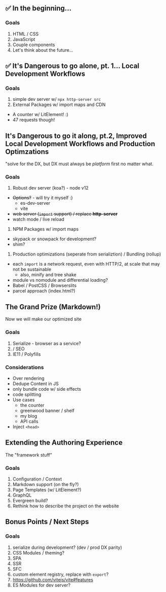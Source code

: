 ## ✅ In the beginning...

### Goals
1. HTML / CSS
1. JavaScript
1. Couple components
1. Let's think about the future...

## ✅ It's Dangerous to go alone, pt. 1... Local Development Workflows

### Goals
1. simple dev server w/ `npx http-server src`
1. External Packages w/ import maps and CDN
  - A counter w/ LitElement!  :)
  - 47 requests though!


## It's Dangerous to go it along, pt.2, Improved Local Development Workflows and Production Optimzations
"solve for the DX, but DX must always be _platform_ first no matter what.

### Goals
1. Robust dev server (koa?) - node v12
  - ~~Options?~~ - will try it myself :)
    - es-dev-server
    - vite
  - ~~web server (`import` support) / replace **http-server**~~
  - watch mode / live reload
1. NPM Packages w/ import maps
  - skypack or snowpack for development?
  - shim?
1. Production optimizations (seperate from serializtion) / Bundling (rollup)
  - each `import` is a network request, even with HTTP/2, at scale that may not be sustainable
    - also, minify and tree shake
  - module vs nomodule and differential loading?
  - Babel / PostCSS / Browserslits
  - parcel approach (index.html?)


## The Grand Prize (Markdown!)
Now we will make our optimized site

### Goals
1. Serialize - browser as a service?
1. <meta> / SEO
1. IE11 / Polyfills

### Considerations
- Over rendering
- Dedupe Content in JS
- only bundle code w/ side effects
- code splitting
- Use cases
  - the counter
  - greenwood banner / shelf
  - my blog
  - API calls
- Inject `<head>`


## Extending the Authoring Experience
The "framework stuff"

### Goals
1. Configuration / Context
1. Markdown support (on the fly?)
1. Page Templates (w/ LitElement?)
1. GraphQL
1. Evergreen build?
1. Rethink how to describe the project on the website

## Bonus Points / Next Steps

### Goals
1. serialize during development?  (dev / prod DX parity)
1. CSS Modules / theming?
1. SPA
1. SSR
1. SFC
1. custom element registry, replace with `export`?
1. https://github.com/vitejs/vite#features
1. ES Modules for dev server?